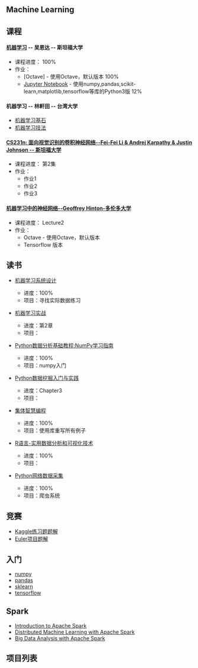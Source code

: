 ## Machine Learning


## 课程

#### [机器学习](https://github.com/xxg1413/coursera/tree/master/Machine%20Learning-Andrew%20Ng) -- 吴恩达 -- 斯坦福大学

- 课程进度： 100%
- 作业：
	- [Octave] - 使用Octave，默认版本  100%
	- [Jupyter Notebook](https://github.com/xxg1413/coursera/tree/master/Machine%20Learning-Andrew%20Ng/Jupyter%20Notebook) - 使用numpy,pandas,scikit-learn,matplotlib,tensorflow等库的Python3版  12%


#### 机器学习 -- 林軒田 -- 台湾大学
- [机器学习基石](https://github.com/xxg1413/coursera/tree/master/Machine%20Learning%20Foundations)
- [机器学习技法](https://github.com/xxg1413/coursera/tree/master/Machine%20Learning%20Techniques)




#### [CS231n: 面向视觉识别的卷积神经网络--Fei-Fei Li & Andrej Karpathy & Justin Johnson -- 斯坦福大学](https://github.com/xxg1413/coursera/tree/master/CS231n:%20Convolutional%20Neural%20Networks%20for%20Visual%20Recognition)

- 课程进度： 第2集
- 作业：
	- 作业1
	- 作业2
	- 作业3 


#### [机器学习中的神经网络--Geoffrey Hinton-多伦多大学](https://github.com/xxg1413/coursera/tree/master/Neural%20Networks%20for%20Machine%20Learning)
- 课程进度： Lecture2
- 作业：
	- Octave - 使用Octave，默认版本  
	- Tensorflow 版本

## 读书
- [机器学习系统设计](https://github.com/xxg1413/MachineLearning/tree/master/Building%20Machine%20Learning%20Systems)
	- 进度：100%
	- 项目：寻找实际数据练习
	
- [机器学习实战](https://github.com/xxg1413/MachineLearning/tree/master/Machine%20Learning%20in%20Action)
	- 进度：第2章
	- 项目：
	
- [Python数据分析基础教程:NumPy学习指南](https://github.com/xxg1413/MachineLearning/tree/master/NumPy%20Beginner's%20Guide)
	- 进度：100% 
	- 项目：numpy入门
	
- [Python数据挖掘入门与实践](https://github.com/xxg1413/MachineLearning/tree/master/Learning%20Data%20Mining%20with%20Python)
	- 进度：Chapter3
	- 项目：
	
- [集体智慧编程](https://github.com/xxg1413/MachineLearning/tree/master/Programming%20Collective%20Intelligence/)
	- 进度：100%
	- 项目：使用库重写所有例子
	
- [R语言-实用数据分析和可视化技术](https://github.com/xxg1413/MachineLearning/tree/master/R%20for%20Everyone/)
	- 进度：100%
	- 项目：	
	
- [Python网络数据采集](https://github.com/xxg1413/MachineLearning/tree/master/Web%20Scraping%20with%20Python/)
	- 进度：100%
	- 项目：爬虫系统
	


## 竞赛
- [Kaggle练习题题解](https://github.com/xxg1413/MachineLearning/tree/master/Kaggle/)
- [Euler项目题解](https://github.com/xxg1413/MachineLearning/tree/master/Euler/)



## 入门
- [numpy](https://github.com/xxg1413/MachineLearning/tree/master/numpy-tutorial/)
- [pandas](https://github.com/xxg1413/MachineLearning/tree/master/pandas-tutorial/)
- [sklearn](https://github.com/xxg1413/MachineLearning/tree/master/sklearn-tutorial/)
- [tensorflow](https://github.com/xxg1413/Tensorflow/tree/master/tutorial)


## Spark
- [Introduction to Apache Spark](https://github.com/xxg1413/edx/tree/master/Introduction%20to%20Apache%20Spark)  
- [Distributed Machine Learning with Apache Spark](https://github.com/xxg1413/edx/tree/master/Distributed%20Machine%20Learning%20with%20Apache%20Spark)
- [Big Data Analysis with Apache Spark]()



## 项目列表

